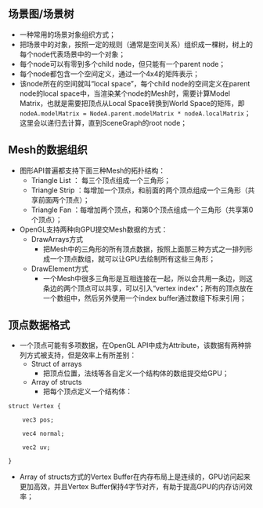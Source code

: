 ## 场景图/场景树

- 一种常用的场景对象组织方式；
- 把场景中的对象，按照一定的规则（通常是空间关系）组织成一棵树，树上的每个node代表场景中的一个对象；
- 每个node可以有零到多个child node，但只能有一个parent node；
- 每个node都包含一个空间定义，通过一个4x4的矩阵表示；
- 该node所在的空间就叫“local space”，每个child node的空间定义在parent node的local space中，当渲染某个node的Mesh时，需要计算Model Matrix，也就是需要把顶点从Local Space转换到World Space的矩阵，即`nodeA.modelMatrix = NodeA.parent.modelMatrix * nodeA.localMatrix`；这里会以递归去计算，直到SceneGraph的root node；



## Mesh的数据组织

- 图形API普遍都支持下面三种Mesh的拓扑结构：
  - Triangle List ： 每三个顶点组成一个三角形；
  - Triangle Strip ：每增加一个顶点，和前面的两个顶点组成一个三角形（共享前面两个顶点）；
  - Triangle Fan ：每增加两个顶点，和第0个顶点组成一个三角形（共享第0个顶点）；
- OpenGL支持两种向GPU提交Mesh数据的方式：
  - DrawArrays方式
    - 把Mesh中的三角形的所有顶点数据，按照上面那三种方式之一排列形成一个顶点数组，就可以让GPU去绘制所有这些三角形；
  - DrawElement方式
    - 一个Mesh中很多三角形是互相连接在一起，所以会共用一条边，则这条边的两个顶点可以共享，可以引入“vertex index”；所有的顶点放在一个数组中，然后另外使用一个index buffer通过数组下标来引用；

## 顶点数据格式

- 一个顶点可能有多项数据，在OpenGL API中成为Attribute，该数据有两种排列方式被支持，但是效率上有所差别：
  - Struct of arrays
    - 把顶点位置，法线等各自定义一个结构体的数组提交给GPU；
  - Array of structs
    - 把每个顶点定义一个结构体：

```
struct Vertex {

    vec3 pos;

    vec4 normal;

    vec2 uv;

}
```

- Array of structs方式的Vertex Buffer在内存布局上是连续的，GPU访问起来更加高效，并且Vertex Buffer保持4字节对齐，有助于提高GPU的内存访问效率；